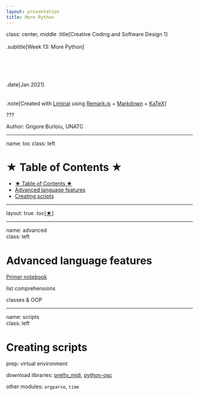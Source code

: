 ```yaml
---
layout: presentation
title: More Python
---
```


class: center, middle
.title[Creative Coding and Software Design 1]
<br/><br/>
.subtitle[Week 13: More Python]
<br/><br/><br/><br/><br/><br/>
.date[Jan 2021] 
<br/><br/><br/>
.note[Created with [Liminal](https://github.com/jonathanlilly/liminal) using [Remark.js](http://remarkjs.com/) + [Markdown](https://github.com/adam-p/markdown-here/wiki/Markdown-Cheatsheet) +  [KaTeX](https://katex.org)]

???

Author: Grigore Burloiu, UNATC
    
---
name: toc
class: left
# ★ Table of Contents ★     
      
- [★ Table of Contents ★](#-table-of-contents-)
- [Advanced language features](#advanced-language-features)
- [Creating scripts](#creating-scripts)

        
<!-- Comment out the next slide if you don't want the Table of Contents link -->         
---
layout: true  .toc[[★]( #toc)]
        
---
name: advanced  
class: left
#  Advanced language features

[Primer notebook](https://colab.research.google.com/drive/11oG5cS7_AmZjSewVp8XiQCujb7LSPaBe?usp=sharing)

list comprehensions

classes & OOP

---

name: scripts       
class: left
#  Creating scripts
prep: virtual environment

download libraries: [pretty_midi](https://github.com/craffel/pretty-midi), [python-osc](https://github.com/attwad/python-osc)

other modules: `argparse`, `time`